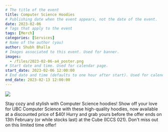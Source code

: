 ```yaml
---
# The title of the event
title: Computer Science Hoodies
# Publishing date when the event appears, not the date of the event.
date: 2023-02-06
# Tags that apply to the event
tags: [Merch]
categories: [Services]
# Name of the author (you)
author: Shubh Bhalla
# Images associated to this event. Used for banner.
images:
  - /files/2023-02-06-a4_poster.png
# Start date and time. Used for calendar page.
start_date: 2023-02-06 12:00:00
# End date and time (defaults to one hour after start). Used for calendar page.
end_date: 2023-02-13 12:00:00
---
```


![](/files/2023-02-06-a4_poster.png)

Stay cozy and stylish with Computer Science hoodies! Show off your love for UBC Computer Science with these high-quality hoodies, now available at a discounted price of $40! Hurry and grab yours before the offer ends on 13th February (or while stocks last) at the Cube (ICCS 021). Don't miss out on this limited time offer!

